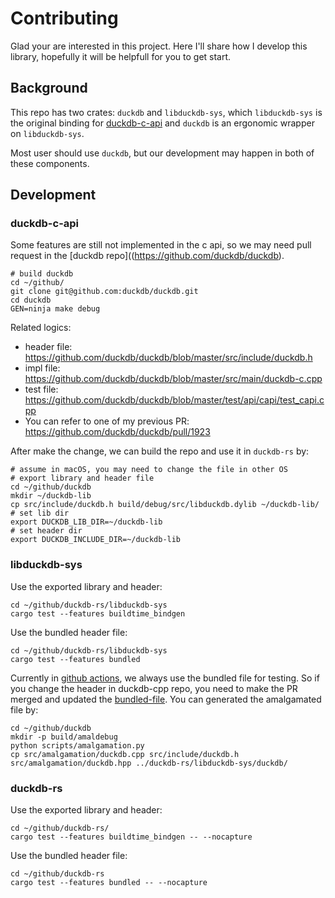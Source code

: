 # Contributing
Glad your are interested in this project. Here I'll share how I develop this library, hopefully it will be helpfull for you to get start.

## Background
This repo has two crates: `duckdb` and `libduckdb-sys`, which `libduckdb-sys` is the original binding for [duckdb-c-api](https://github.com/duckdb/duckdb/blob/master/src/include/duckdb.h) and `duckdb` is an ergonomic wrapper on `libduckdb-sys`.

Most user should use `duckdb`, but our development may happen in both of these components.

## Development

### duckdb-c-api
Some features are still not implemented in the c api, so we may need pull request in the [duckdb repo]((https://github.com/duckdb/duckdb).

```shell
# build duckdb
cd ~/github/
git clone git@github.com:duckdb/duckdb.git
cd duckdb
GEN=ninja make debug
```

Related logics:
* header file: https://github.com/duckdb/duckdb/blob/master/src/include/duckdb.h
* impl file: https://github.com/duckdb/duckdb/blob/master/src/main/duckdb-c.cpp
* test file: https://github.com/duckdb/duckdb/blob/master/test/api/capi/test_capi.cpp
* You can refer to one of my previous PR: https://github.com/duckdb/duckdb/pull/1923

After make the change, we can build the repo and use it in `duckdb-rs` by:
```shell
# assume in macOS, you may need to change the file in other OS
# export library and header file
cd ~/github/duckdb
mkdir ~/duckdb-lib
cp src/include/duckdb.h build/debug/src/libduckdb.dylib ~/duckdb-lib/
# set lib dir
export DUCKDB_LIB_DIR=~/duckdb-lib
# set header dir
export DUCKDB_INCLUDE_DIR=~/duckdb-lib
```

### libduckdb-sys

Use the exported library and header:

```shell
cd ~/github/duckdb-rs/libduckdb-sys
cargo test --features buildtime_bindgen
```

Use the bundled header file:
```shell
cd ~/github/duckdb-rs/libduckdb-sys
cargo test --features bundled
```

Currently in [github actions](https://github.com/wangfenjin/duckdb-rs/actions), we always use the bundled file for testing. So if you change the header in duckdb-cpp repo, you need to make the PR merged and updated the [bundled-file](https://github.com/wangfenjin/duckdb-rs/tree/main/libduckdb-sys/duckdb).
You can generated the amalgamated file by:

```shell
cd ~/github/duckdb
mkdir -p build/amaldebug
python scripts/amalgamation.py
cp src/amalgamation/duckdb.cpp src/include/duckdb.h src/amalgamation/duckdb.hpp ../duckdb-rs/libduckdb-sys/duckdb/
```

### duckdb-rs

Use the exported library and header:

```shell
cd ~/github/duckdb-rs/
cargo test --features buildtime_bindgen -- --nocapture
```

Use the bundled header file:

```shell
cd ~/github/duckdb-rs
cargo test --features bundled -- --nocapture
```